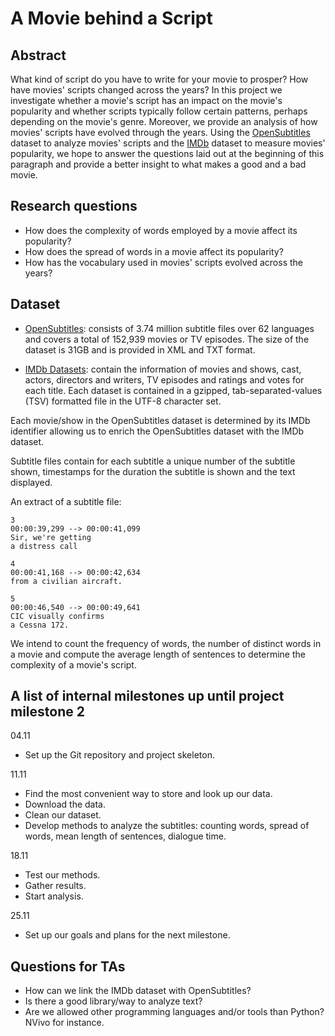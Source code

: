 # A Movie behind a Script

## Abstract

What kind of script do you have to write for your movie to prosper? How have movies' scripts changed across the years? In this project we investigate whether a movie's script has an impact on the movie's popularity and whether scripts typically follow certain patterns, perhaps depending on the movie's genre. Moreover, we provide an analysis of how movies' scripts have evolved through the years. Using the [OpenSubtitles](https://icitdocs.epfl.ch/display/clusterdocs/OpenSubtitles) dataset to analyze movies' scripts and the [IMDb](https://datasets.imdbws.com/) dataset to measure movies' popularity, we hope to answer the questions laid out at the beginning of this paragraph and provide a better insight to what makes a good and a bad movie.

[//]: # (A 150 word description of the project idea, goals, dataset used. What story you would like to tell and why? What's the motivation behind your project?)

## Research questions

- How does the complexity of words employed by a movie affect its popularity?
- How does the spread of words in a movie affect its popularity?
- How has the vocabulary used in movies' scripts evolved across the years?

[//]: # (A list of research questions you would like to address during the project.)

## Dataset

- [OpenSubtitles](https://icitdocs.epfl.ch/display/clusterdocs/OpenSubtitles): consists of 3.74 million subtitle files over 62 languages and covers a total of 152,939 movies or TV episodes. The size of the dataset is 31GB and is provided in XML and TXT format.

- [IMDb Datasets](https://datasets.imdbws.com/): contain the information of movies and shows, cast, actors, directors and writers, TV episodes and ratings and votes for each title. Each dataset is contained in a gzipped, tab-separated-values (TSV) formatted file in the UTF-8 character set.

Each movie/show in the OpenSubtitles dataset is determined by its IMDb identifier allowing us to enrich the OpenSubtitles dataset with the IMDb dataset.

Subtitle files contain for each subtitle a unique number of the subtitle shown, timestamps for the duration the subtitle is shown and the text displayed.

An extract of a subtitle file:
```
3
00:00:39,299 --> 00:00:41,099
Sir, we're getting
a distress call

4
00:00:41,168 --> 00:00:42,634
from a civilian aircraft.

5
00:00:46,540 --> 00:00:49,641
CIC visually confirms
a Cessna 172.
```

We intend to count the frequency of words, the number of distinct words in a movie and compute the average length of sentences to determine the complexity of a movie's script.

[//]: # (List the datasets you want to use, and some ideas on how do you expect to get, manage, process and enrich it/them. Show us you've read the docs and some examples, and you've a clear idea on what to expect. Discuss data size and format if relevant.)

## A list of internal milestones up until project milestone 2

04.11

- Set up the Git repository and project skeleton.

11.11
- Find the most convenient way to store and look up our data.
- Download the data.
- Clean our dataset.
- Develop methods to analyze the subtitles: counting words, spread of  words, mean length of sentences, dialogue time.

18.11

- Test our methods.
- Gather results.
- Start analysis.

25.11

- Set up our goals and plans for the next milestone.

[//]: # (Add here a sketch of your planning for the next project milestone.)

## Questions for TAs

- How can we link the IMDb dataset with OpenSubtitles?
- Is there a good library/way to analyze text?
- Are we allowed other programming languages and/or tools than Python? NVivo for instance.

[//]: # (Add here some questions you have for us, in general or project-specific.)
